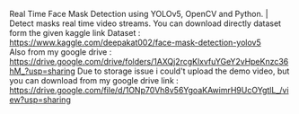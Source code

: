Real Time Face Mask Detection using YOLOv5, OpenCV and Python. | Detect masks real time video streams.
You can download directly dataset form the given kaggle link  Dataset : https://www.kaggle.com/deepakat002/face-mask-detection-yolov5                
Also from my google drive : https://drive.google.com/drive/folders/1AXQj2rcgKlxvfuYGeY2vHpeKnzc36hM_?usp=sharing
Due to storage issue i could't upload the demo video, but you can download from my google drive link : https://drive.google.com/file/d/1ONp70Vh8v56YgoaKAwimrH9UcOYgtlL_/view?usp=sharing
